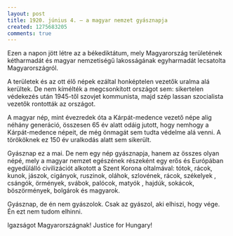 ```yaml
---
layout: post
title: 1920. június 4. – a magyar nemzet gyásznapja
created: 1275683205
comments: true
---
```

Ezen a napon jött létre az a békediktátum, mely Magyarország területének kétharmadát és magyar nemzetiségű lakosságának egyharmadát lecsatolta Magyarországról.

A területek és az ott élő népek ezáltal honképtelen vezetők uralma alá kerültek. De nem kímélték a megcsonkított országot sem: sikertelen védekezés után 1945-től szovjet kommunista, majd szép lassan szocialista vezetők rontották az országot.

A magyar nép, mint évezredek óta a Kárpát-medence vezető népe alig néhány generáció, összesen 65 év alatt odáig jutott, hogy nemhogy a Kárpát-medence népeit, de még önmagát sem tudta védelme alá venni. A törököknek ez 150 év uralkodás alatt sem sikerült.

Gyásznap ez a mai. De nem egy nép gyásznapja, hanem az összes olyan népé, mely a magyar nemzet egészének részeként egy erős és Európában egyedülálló civilizációt alkotott a Szent Korona oltalmával: tótok, rácok, kunok, jászok, cigányok, ruszinok, oláhok, szlovének, rácok, székelyek , csángók, örmények, svábok, palócok, matyók , hajdúk, sokácok, böszörmények, bolgárok és magyarok.

Gyásznap, de én nem gyászolok. Csak az gyászol, aki elhiszi, hogy vége. Én ezt nem tudom elhinni.

Igazságot Magyarországnak!
Justice for Hungary!
